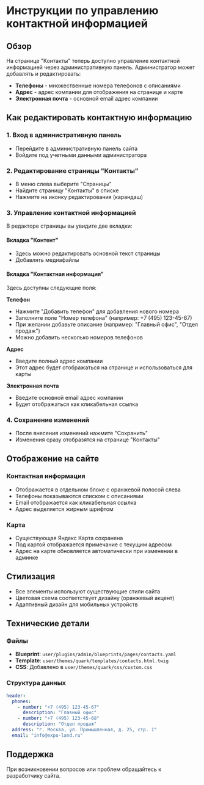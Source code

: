 # Инструкции по управлению контактной информацией

## Обзор

На странице "Контакты" теперь доступно управление контактной информацией через административную панель. Администратор может добавлять и редактировать:

- **Телефоны** - множественные номера телефонов с описаниями
- **Адрес** - адрес компании для отображения на странице и карте
- **Электронная почта** - основной email адрес компании

## Как редактировать контактную информацию

### 1. Вход в административную панель
- Перейдите в административную панель сайта
- Войдите под учетными данными администратора

### 2. Редактирование страницы "Контакты"
- В меню слева выберите "Страницы"
- Найдите страницу "Контакты" в списке
- Нажмите на иконку редактирования (карандаш)

### 3. Управление контактной информацией
В редакторе страницы вы увидите две вкладки:

#### Вкладка "Контент"
- Здесь можно редактировать основной текст страницы
- Добавлять медиафайлы

#### Вкладка "Контактная информация"
Здесь доступны следующие поля:

**Телефон**
- Нажмите "Добавить телефон" для добавления нового номера
- Заполните поле "Номер телефона" (например: +7 (495) 123-45-67)
- При желании добавьте описание (например: "Главный офис", "Отдел продаж")
- Можно добавить несколько номеров телефонов

**Адрес**
- Введите полный адрес компании
- Этот адрес будет отображаться на странице и использоваться для карты

**Электронная почта**
- Введите основной email адрес компании
- Будет отображаться как кликабельная ссылка

### 4. Сохранение изменений
- После внесения изменений нажмите "Сохранить"
- Изменения сразу отобразятся на странице "Контакты"

## Отображение на сайте

### Контактная информация
- Отображается в отдельном блоке с оранжевой полосой слева
- Телефоны показываются списком с описаниями
- Email отображается как кликабельная ссылка
- Адрес выделяется жирным шрифтом

### Карта
- Существующая Яндекс Карта сохранена
- Под картой отображается примечание с текущим адресом
- Адрес на карте обновляется автоматически при изменении в админке

## Стилизация
- Все элементы используют существующие стили сайта
- Цветовая схема соответствует дизайну (оранжевый акцент)
- Адаптивный дизайн для мобильных устройств

## Технические детали

### Файлы
- **Blueprint**: `user/plugins/admin/blueprints/pages/contacts.yaml`
- **Template**: `user/themes/quark/templates/contacts.html.twig`
- **CSS**: Добавлено в `user/themes/quark/css/custom.css`

### Структура данных
```yaml
header:
  phones:
    - number: "+7 (495) 123-45-67"
      description: "Главный офис"
    - number: "+7 (495) 123-45-68"
      description: "Отдел продаж"
  address: "г. Москва, ул. Промышленная, д. 25, стр. 1"
  email: "info@expo-land.ru"
```

## Поддержка
При возникновении вопросов или проблем обращайтесь к разработчику сайта. 